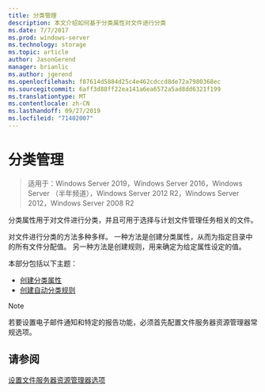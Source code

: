 ```yaml
---
title: 分类管理
description: 本文介绍如何基于分类属性对文件进行分类
ms.date: 7/7/2017
ms.prod: windows-server
ms.technology: storage
ms.topic: article
author: JasonGerend
manager: brianlic
ms.author: jgerend
ms.openlocfilehash: f87614d5884d25c4e462cdccd8de72a7980368ec
ms.sourcegitcommit: 6aff3d88ff22ea141a6ea6572a5ad8dd6321f199
ms.translationtype: MT
ms.contentlocale: zh-CN
ms.lasthandoff: 09/27/2019
ms.locfileid: "71402007"
---
```

# <a name="classification-management"></a>分类管理

> 适用于：Windows Server 2019，Windows Server 2016，Windows Server （半年频道），Windows Server 2012 R2，Windows Server 2012，Windows Server 2008 R2

分类属性用于对文件进行分类，并且可用于选择与计划文件管理任务相关的文件。

对文件进行分类的方法多种多样。 一种方法是创建分类属性，从而为指定目录中的所有文件分配值。 另一种方法是创建规则，用来确定为给定属性设定的值。

本部分包括以下主题：

-   [创建分类属性](create-classification-property.md)
-   [创建自动分类规则](create-automatic-classification-rule.md)


> [!Note]
> 若要设置电子邮件通知和特定的报告功能，必须首先配置文件服务器资源管理器常规选项。


## <a name="see-also"></a>请参阅

[设置文件服务器资源管理器选项](setting-file-server-resource-manager-options.md)